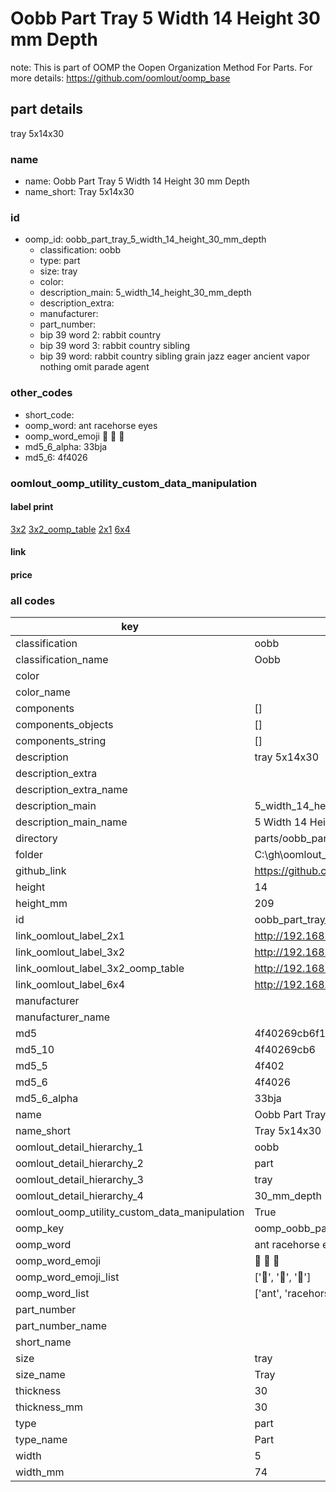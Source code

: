 # Oobb Part Tray 5 Width 14 Height 30 mm Depth  

note: This is part of OOMP the Oopen Organization Method For Parts. For more details: https://github.com/oomlout/oomp_base

##  part details
  



tray 5x14x30



### name
* name: Oobb Part Tray 5 Width 14 Height 30 mm Depth
* name_short: Tray 5x14x30 
### id
* oomp_id: oobb_part_tray_5_width_14_height_30_mm_depth
  * classification: oobb
  * type: part
  * size: tray
  * color: 
  * description_main: 5_width_14_height_30_mm_depth
  * description_extra: 
  * manufacturer: 
  * part_number: 
  * bip 39 word 2: rabbit country
  * bip 39 word 3: rabbit country sibling
  * bip 39 word: rabbit country sibling grain jazz eager ancient vapor nothing omit parade agent

### other_codes
* short_code: 
* oomp_word: ant racehorse eyes
* oomp_word_emoji :ant: :racehorse: :eyes:
* md5_6_alpha: 33bja
* md5_6: 4f4026






### oomlout_oomp_utility_custom_data_manipulation
#### label print
[3x2](http://192.168.1.245:1112/?label=oomp%2033bja)
[3x2_oomp_table](http://192.168.1.108:1112/?label=oomp%2033bja)
[2x1](http://192.168.1.242:1112/?label=oomp%2033bja)
[6x4](http://192.168.1.55:1112/?label=oomp%2033bja)    

#### link

                              

#### price







### all codes 
| key | value |  
| --- | --- |  
| classification | oobb |  
| classification_name | Oobb |  
| color |  |  
| color_name |  |  
| components | [] |  
| components_objects | [] |  
| components_string | [] |  
| description | tray 5x14x30 |  
| description_extra |  |  
| description_extra_name |  |  
| description_main | 5_width_14_height_30_mm_depth |  
| description_main_name | 5 Width 14 Height 30 mm Depth |  
| directory | parts/oobb_part_tray_5_width_14_height_30_mm_depth |  
| folder | C:\gh\oomlout_oobb_version_4_generated_parts\parts\oobb_part_tray_5_width_14_height_30_mm_depth |  
| github_link | https://github.com/oomlout/oomlout_oomp_part_src/tree/main/parts/oobb_part_tray_5_width_14_height_30_mm_depth |  
| height | 14 |  
| height_mm | 209 |  
| id | oobb_part_tray_5_width_14_height_30_mm_depth |  
| link_oomlout_label_2x1 | http://192.168.1.242:1112/?label=oomp%2033bja |  
| link_oomlout_label_3x2 | http://192.168.1.245:1112/?label=oomp%2033bja |  
| link_oomlout_label_3x2_oomp_table | http://192.168.1.108:1112/?label=oomp%2033bja |  
| link_oomlout_label_6x4 | http://192.168.1.55:1112/?label=oomp%2033bja |  
| manufacturer |  |  
| manufacturer_name |  |  
| md5 | 4f40269cb6f1611113bbb6598f4c4581 |  
| md5_10 | 4f40269cb6 |  
| md5_5 | 4f402 |  
| md5_6 | 4f4026 |  
| md5_6_alpha | 33bja |  
| name | Oobb Part Tray 5 Width 14 Height 30 mm Depth |  
| name_short | Tray 5x14x30  |  
| oomlout_detail_hierarchy_1 | oobb |  
| oomlout_detail_hierarchy_2 | part |  
| oomlout_detail_hierarchy_3 | tray |  
| oomlout_detail_hierarchy_4 | 30_mm_depth |  
| oomlout_oomp_utility_custom_data_manipulation | True |  
| oomp_key | oomp_oobb_part_tray_5_width_14_height_30_mm_depth |  
| oomp_word | ant racehorse eyes |  
| oomp_word_emoji | :ant: :racehorse: :eyes: |  
| oomp_word_emoji_list | [':ant:', ':racehorse:', ':eyes:'] |  
| oomp_word_list | ['ant', 'racehorse', 'eyes'] |  
| part_number |  |  
| part_number_name |  |  
| short_name |  |  
| size | tray |  
| size_name | Tray |  
| thickness | 30 |  
| thickness_mm | 30 |  
| type | part |  
| type_name | Part |  
| width | 5 |  
| width_mm | 74 |  
